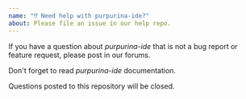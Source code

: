 ```yaml
---
name: "⁉️ Need help with purpurina-ide?"
about: Please file an issue in our help repo.
---
```


If you have a question about *purpurina-ide* that is not a bug report or feature request, please post in our forums.

Don't forget to read *purpurina-ide* documentation.

Questions posted to this repository will be closed.
